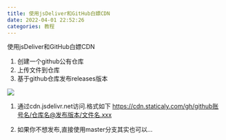 ```yaml
---
title: 使用jsDeliver和GitHub白嫖CDN
date: 2022-04-01 22:52:26
categories: 教程
---
```





使用jsDeliver和GitHub白嫖CDN

1. 创建一个github公有仓库
2. 上传文件到仓库
3. 基于github仓库发布releases版本

![]( [https://cdn.staticaly.com/gh/zuohl/cdn@1.1/%E5%B1%8F%E5%B9%95%E6%88%AA%E5%9B%BE%202022-03-28%20215632.png)

1. 通过cdn.jsdelivr.net访问.格式如下
https://cdn.staticaly.com/gh/github账号名/仓库名@发布版本/文件名.xxx

2. 如果你不想发布,直接使用master分支其实也可以...
